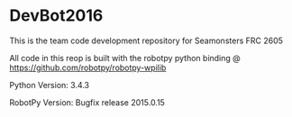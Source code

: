 # DevBot2016
This is the team code development repository for Seamonsters FRC 2605

All code in this reop is built with the robotpy python binding @ https://github.com/robotpy/robotpy-wpilib

Python Version: 3.4.3

RobotPy Version: Bugfix release 2015.0.15




